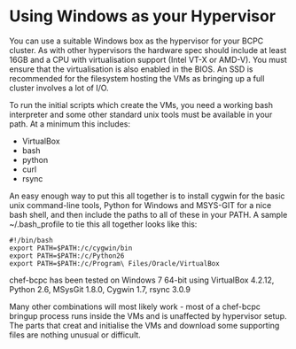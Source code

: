 Using Windows as your Hypervisor
================================

You can use a suitable Windows box as the hypervisor for your BCPC
cluster. As with other hypervisors the hardware spec should include at
least 16GB and a CPU with virtualisation support (Intel VT-X or
AMD-V). You must ensure that the virtualisation is also enabled in the
BIOS. An SSD is recommended for the filesystem hosting the VMs as bringing 
up a full cluster involves a lot of I/O.

To run the initial scripts which create the VMs, you need a working
bash interpreter and some other standard unix tools must be available
in your path. At a minimum this includes:

- VirtualBox
- bash
- python
- curl
- rsync

An easy enough way to put this all together is to install cygwin for
the basic unix command-line tools, Python for Windows and MSYS-GIT for
a nice bash shell, and then include the paths to all of these in your PATH. 
A sample ~/.bash_profile to tie this all together
looks like this:

```
#!/bin/bash
export PATH=$PATH:/c/cygwin/bin
export PATH=$PATH:/c/Python26
export PATH=$PATH:/c/Program\ Files/Oracle/VirtualBox
```

chef-bcpc has been tested on Windows 7 64-bit using VirtualBox 4.2.12, Python 2.6, 
MSysGit 1.8.0, Cygwin 1.7, rsync 3.0.9

Many other combinations will most likely work - most of a chef-bcpc bringup process 
runs inside the VMs and is unaffected by hypervisor setup. The parts that creat and 
initialise the VMs and download some supporting files are nothing unusual or difficult.

